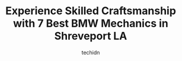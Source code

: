 ---
layout: ampstory
image: https://images.unsplash.com/photo-1639927664632-c080477d9fe5?ixlib=rb-4.0.3&ixid=MnwxMjA3fDB8MHxwaG90by1wYWdlfHx8fGVufDB8fHx8&auto=format&fit=crop&w=640&h=853&q=80
author: techidn
featured: false
description: Trust your vehicles maintenance and repairs to the 7 best BMW Mechanic in Shreveport LA, USA. With their extensive experience, cutting-edge technology, and commitment to customer satisfacti
title: Experience Skilled Craftsmanship with 7 Best BMW Mechanics in Shreveport LA
cover:
   title: Experience Skilled Craftsmanship with 7 Best BMW Mechanics in Shreveport LA
   subtitle: Rickpate
   background: https://images.unsplash.com/photo-1639927664632-c080477d9fe5?ixlib=rb-4.0.3&ixid=MnwxMjA3fDB8MHxwaG90by1wYWdlfHx8fGVufDB8fHx8&auto=format&fit=crop&w=640&h=853&q=80

pages: 
 - layout: thirds
   top: <h1>#1 Broadmoor Garage</h1>
   bottom: "<p>Im unfortunately one of those girls that knows nothing about cars at all. I had an accident last Friday that destroyed my rims and tires and this business was right in f</p>"
   background: https://www.knot35.com/toplist/wp-content/uploads/2023/06/best-bmw-mechanic-1-in-shreveport-la-1685831459.jpeg
   backgroundblur: true
 - layout: thirds
   top: <h1>#2 Euroteck European & Foreign</h1>
   bottom: "<p>930 Shreveport Barksdale Hwy #2206, Shreveport, LA 71105, United States</p>"
   background: https://www.knot35.com/toplist/wp-content/uploads/2023/06/best-bmw-mechanic-2-in-shreveport-la-1685831460.jpeg
   cta:
      link: https://www.knot35.com/toplist/experience-skilled-craftsmanship-with-7-best-bmw-mechanics-in-shreveport-la/
      text: Experience Skilled Craftsmanship with 7 Best BMW Mechanics in Shreveport LA
 - layout: thirds
   top: <h1>#3 Southern Automotive Service</h1>
   bottom: "<p>1734 Southern Ave, Shreveport, LA 71101, United States</p>"
   background: https://www.knot35.com/toplist/wp-content/uploads/2023/06/best-bmw-mechanic-3-in-shreveport-la-1685831460.jpeg
   cta:
      link: https://www.knot35.com/toplist/experience-skilled-craftsmanship-with-7-best-bmw-mechanics-in-shreveport-la/
      text: Experience Skilled Craftsmanship with 7 Best BMW Mechanics in Shreveport LA
 - layout: thirds
   top: <h1>#4 Foreign & Classic Auto Centre</h1>
   bottom: "<p>718 N Ashley Ridge Loop, Shreveport, LA 71106, United States</p>"
   background: https://images.unsplash.com/photo-1496096265110-f83ad7f96608?ixlib=rb-4.0.3&ixid=MnwxMjA3fDB8MHxwaG90by1wYWdlfHx8fGVufDB8fHx8&auto=format&fit=crop&w=640&h=853&q=80
   cta:
      link: https://www.knot35.com/toplist/experience-skilled-craftsmanship-with-7-best-bmw-mechanics-in-shreveport-la/
      text: Experience Skilled Craftsmanship with 7 Best BMW Mechanics in Shreveport LA
 - layout: thirds
   top: <h1>#5 Fairfield Automotive Inc</h1>
   bottom: "<p>1416 Fairfield Ave, Shreveport, LA 71101, United States</p>"
   background: https://images.unsplash.com/photo-1489648022186-8f49310909a0?ixlib=rb-4.0.3&ixid=MnwxMjA3fDB8MHxwaG90by1wYWdlfHx8fGVufDB8fHx8&auto=format&fit=crop&w=640&h=853&q=80
   cta:
      link: https://www.knot35.com/toplist/experience-skilled-craftsmanship-with-7-best-bmw-mechanics-in-shreveport-la/
      text: Experience Skilled Craftsmanship with 7 Best BMW Mechanics in Shreveport LA
 - layout: thirds
   top: <h1>#6 Baylis Auto Repair, Inc.</h1>
   bottom: "<p>7202 Mansfield Rd, Shreveport, LA 71108, United States</p>"
   background: https://images.unsplash.com/photo-1561679660-d00ee1e0dc8e?ixlib=rb-4.0.3&ixid=MnwxMjA3fDB8MHxwaG90by1wYWdlfHx8fGVufDB8fHx8&auto=format&fit=crop&w=640&h=853&q=80
   cta:
      link: https://www.knot35.com/toplist/experience-skilled-craftsmanship-with-7-best-bmw-mechanics-in-shreveport-la/
      text: Experience Skilled Craftsmanship with 7 Best BMW Mechanics in Shreveport LA
 - layout: thirds
   top: <h1>#7 Terrys Auto Repair</h1>
   bottom: "<p>4714 Greenwood Rd, Shreveport, LA 71109, United States</p>"
   background: https://images.unsplash.com/photo-1488554378835-f7acf46e6c98?ixlib=rb-4.0.3&ixid=MnwxMjA3fDB8MHxwaG90by1wYWdlfHx8fGVufDB8fHx8&auto=format&fit=crop&w=640&h=853&q=80
   cta:
      link: https://www.knot35.com/toplist/experience-skilled-craftsmanship-with-7-best-bmw-mechanics-in-shreveport-la/
      text: Experience Skilled Craftsmanship with 7 Best BMW Mechanics in Shreveport LA
 - layout: thirds
   middle: Continue reading...
   background: https://images.unsplash.com/photo-1524169358666-79f22534bc6e?ixlib=rb-4.0.3&ixid=MnwxMjA3fDB8MHxwaG90by1wYWdlfHx8fGVufDB8fHx8&auto=format&fit=crop&w=640&h=853&q=80
   cta:
      link: https://www.knot35.com/toplist/experience-skilled-craftsmanship-with-7-best-bmw-mechanics-in-shreveport-la/
      text: Experience Skilled Craftsmanship with 7 Best BMW Mechanics in Shreveport LA
      
---